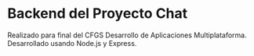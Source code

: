 # Backend del Proyecto Chat

Realizado para final del CFGS Desarrollo de Aplicaciones Multiplataforma. Desarrollado usando Node.js y Express.

